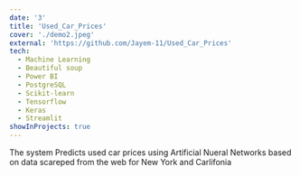 ```yaml
---
date: '3'
title: 'Used_Car_Prices'
cover: './demo2.jpeg'
external: 'https://github.com/Jayem-11/Used_Car_Prices'
tech:
  - Machine Learning
  - Beautiful soup
  - Power BI
  - PostgreSQL
  - Scikit-learn
  - Tensorflow
  - Keras
  - Streamlit
showInProjects: true
---
```


The system Predicts used car prices using Artificial Nueral Networks based on data scareped from the web for New York and Carlifonia
